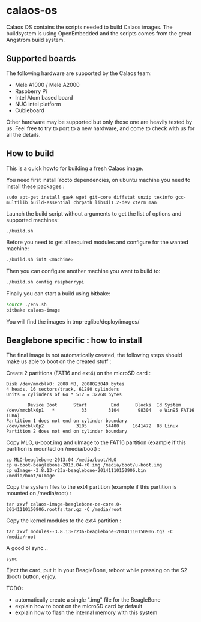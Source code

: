 calaos-os
=========

Calaos OS contains the scripts needed to build Calaos images. The buildsystem is using OpenEmbedded and the scripts comes from the great Angstrom build system.


Supported boards
----------------

The following hardware are supported by the Calaos team:
- Mele A1000 / Mele A2000
- Raspberry Pi
- Intel Atom based board
- NUC intel platform
- Cubieboard

Other hardware may be supported but only those one are heavily tested by us. Feel free to try to port to a new hardware, and come to check with us for all the details.

How to build
------------

This is a quick howto for building a fresh Calaos image.

You need first install Yocto dependencies, on ubuntu machine you need to install these packages : 
```
sudo apt-get install gawk wget git-core diffstat unzip texinfo gcc-multilib build-essential chrpath libsdl1.2-dev xterm man
```

Launch the build script without arguments to get the list of options and supported machines:
```bash
./build.sh
```

Before you need to get all required modules and configure for the wanted machine:
```bash
./build.sh init <machine>
```

Then you can configure another machine you want to build to:
```bash
./build.sh config raspberrypi
```

Finally you can start a build using bitbake:
```bash
source ./env.sh
bitbake calaos-image
```

You will find the images in tmp-eglibc/deploy/images/

Beaglebone specific : how to install
------------------------------------

The final image is not automatically created, the following steps should make us able to boot on the created stuff :

Create 2 partitions (FAT16 and ext4) on the microSD card :
```
Disk /dev/mmcblk0: 2008 MB, 2008023040 bytes
4 heads, 16 sectors/track, 61280 cylinders
Units = cylinders of 64 * 512 = 32768 bytes

        Device Boot      Start         End      Blocks  Id System
/dev/mmcblk0p1   *          33        3104       98304   e Win95 FAT16 (LBA)
Partition 1 does not end on cylinder boundary
/dev/mmcblk0p2            3105       54400     1641472  83 Linux
Partition 2 does not end on cylinder boundary
```
Copy MLO, u-boot.img and uImage to the FAT16 partition (example if this partition is mounted on /media/boot) :
```
cp MLO-beaglebone-2013.04 /media/boot/MLO
cp u-boot-beaglebone-2013.04-r0.img /media/boot/u-boot.img
cp uImage--3.8.13-r23a-beaglebone-20141110150906.bin /media/boot/uImage
```
Copy the system files to the ext4 partition (example if this partition is mounted on /media/root) :
```
tar zxvf calaos-image-beaglebone-oe-core.0-20141110150906.rootfs.tar.gz -C /media/root
```
Copy the kernel modules to the ext4 partition :
```
tar zxvf modules--3.8.13-r23a-beaglebone-20141110150906.tgz -C /media/root
```
A good'ol sync...
```
sync
```
Eject the card, put it in your BeagleBone, reboot while pressing on the S2 (boot) button, enjoy.

TODO:
- automatically create a single ".img" file for the BeagleBone
- explain how to boot on the microSD card by default
- explain how to flash the internal memory with this system
